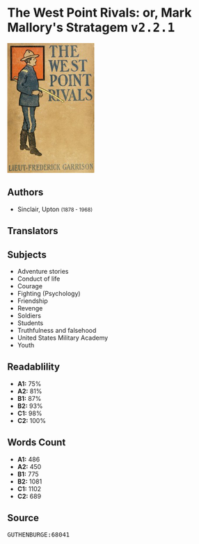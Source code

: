 # The West Point Rivals: or, Mark Mallory's Stratagem <kbd>v2.2.1</kbd>

![](./cover.medium.jpg "")

## Authors


 - Sinclair, Upton <small>(1878 - 1968)</small>

## Translators



## Subjects


 - Adventure stories
 - Conduct of life
 - Courage
 - Fighting (Psychology)
 - Friendship
 - Revenge
 - Soldiers
 - Students
 - Truthfulness and falsehood
 - United States Military Academy
 - Youth

## Readablility


 - **A1:** 75%
 - **A2:** 81%
 - **B1:** 87%
 - **B2:** 93%
 - **C1:** 98%
 - **C2:** 100%

## Words Count


 - **A1:** 486
 - **A2:** 450
 - **B1:** 775
 - **B2:** 1081
 - **C1:** 1102
 - **C2:** 689

## Source


<kbd>GUTHENBURGE:68041</kbd>
